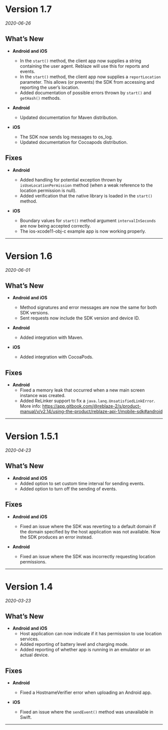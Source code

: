 # Version 1.7
*2020-06-26*

## What’s New
- **Android and iOS**
    - In the `start()` method, the client app now supplies a string containing the user agent. Reblaze will use this for reports and events.
    - In the `start()` method, the client app now supplies a `reportLocation` parameter. This allows (or prevents) the SDK from accessing and reporting the user’s location.
    - Added documentation of possible errors thrown by `start()` and `getHash()` methods.

- **Android**
    - Updated documentation for Maven distribution.

- **iOS**  
    - The SDK now sends log messages to os_log.
    - Updated documentation for Cocoapods distribution.


## Fixes

- **Android**
    - Added handling for potential exception thrown by `isUseLocationPermission` method (when a weak reference to the location permission is null).
    - Added verification that the native library is loaded in the `start()` method.

- **iOS**  
    - Boundary values for `start()` method argument `intervalInSeconds` are now being accepted correctly.
    - The ios-xcode11-obj-c example app is now working properly.

    
---

# Version 1.6
*2020-06-01*

## What’s New

- **Android and iOS**
    - Method signatures and error messages are now the same for both SDK versions.
    - Sent requests now include the SDK version and device ID.

- **Android**
    - Added integration with Maven.

- **iOS**  
    - Added integration with CocoaPods.


## Fixes

- **Android**
    - Fixed a memory leak that occurred when a new main screen instance was created.
    - Added ReLinker support to fix a `java.lanq.UnsatisfiedLinkError`. More info: https://app.gitbook.com/@reblaze-2/s/product-manual/v/v2.14/using-the-product/reblaze-api-1/mobile-sdk#android 
    
---

# Version 1.5.1
*2020-04-23*

## What’s New

- **Android and iOS**
    - Added option to set custom time interval for sending events.
    - Added option to turn off the sending of events.

## Fixes

- **Android and iOS**
    - Fixed an issue where the SDK was reverting to a default domain if the domain specified by the host application was not available. Now the SDK produces an error instead.

- **Android**
    - Fixed an issue where the SDK was incorrectly requesting location permissions.

    
---

# Version 1.4
*2020-03-23*

## What’s New

- **Android and iOS**
    - Host application can now indicate if it has permission to use location services.
    - Added reporting of battery level and charging mode.
    - Added reporting of whether app is running in an emulator or an actual device.

## Fixes

- **Android**
    - Fixed a HostnameVerifier error when uploading an Android app.

- **iOS**
    - Fixed an issue where the `sendEvent()` method was unavailable in Swift.
 
---
